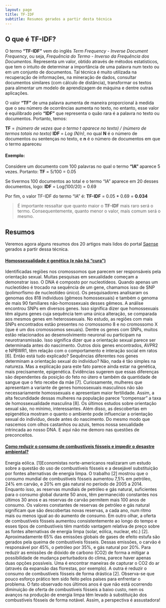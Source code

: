 ```yaml
---
layout: page
title: TF-IDF
subtitle: Resumos gerados a partir desta técnica
---
```

## O que é TF-IDF?
O termo **“TF-IDF”** vem do inglês *Term Frequency - Inverse Document Frequency*, ou seja, *Frequência do Termo - Inverso da Frequência dos Documentos*. Representa um valor, obtido através de métodos estatísticos, que tem o intuito de determinar a importância de uma palavra num texto ou em um conjunto de documentos. Tal técnica é muito utilizada na recuperação de informações, na mineração de dados, consultar documentos similares (com cálculo de distância), transformar os textos para alimentar um modelo de aprendizagem de máquina e dentre outras aplicações.

O valor **“TF”** de uma palavra aumenta de maneira proporcional à medida que o seu número de ocorrências aumenta no texto, no entanto, esse valor é equilibrado pelo **“IDF”** que representa o quão rara é a palavra no texto ou documentos. Portanto, temos:

**TF** = *(número de vezes que o termo t aparece no texto) / (número de termos totais no texto)*
**IDF** = *Log (N/n)*, no qual **N** é o número de documentos ou sentenças no texto, e **n** é o número de documentos em que o termo apareceu

#### Exemplo:
Considere um documento com 100 palavras no qual o termo **“IA”** aparece 5 vezes. Portanto:
**TF** = 5/100 = 0.05

Se tivermos 100 documentos ao total e o termo “IA” aparece em 20 desses documentos, logo:
**IDF** = Log(100/20) = 0.69

Por fim, o valor TF-IDF do termo “IA” é:
**TF-IDF** = 0.05 * 0.69 = **0.034**

> É importante ressaltar que quanto maior o **TF-IDF** mais raro será o termo. Consequentemente, quanto menor o valor, mais comum será o mesmo.


## Resumos
Veremos agora alguns resumos dos 20 artigos mais lidos do portal [Saense](https://saense.com.br/) gerados a partir dessa técnica.

#### [Homossexualidade é genética (e não há “cura”)](https://saense.com.br/2016/08/homossexualidade-e-genetica-e-nao-ha-cura/)
Identificadas regiões nos cromossomos que parecem ser responsáveis pela orientação sexual. Muitas pesquisas em sexualidade começam a demonstrar isso. O DNA é composto por nucleotídeos. Quando apenas um nucleotídeo é trocado na sequência de um gene, chamamos isso de SNP (polimorfismo de nucleotídeo único). Os pesquisadores analisaram os genomas dos 818 indivíduos (gêmeos homossexuais) e também o genoma de mais 90 familiares não-homossexuais desses gêmeos. A análise encontrou SNPs em diversos genes. Isso significa dizer que homossexuais têm alguns genes cuja sequência tem uma única alteração, se comparada aos mesmos genes em heterossexuais. No estudo, as regiões com mais SNPs encontrados estão presentes no cromossomo 8 e no cromossomo X (que é um dos cromossomos sexuais). Dentre os genes com SNPs, muitos estão relacionados ao desenvolvimento neuronal ou participam na neurotransmissão. Isso significa dizer que a orientação sexual parece ser determinada antes do nascimento. Outros dois genes encontrados, AVPR2 e NPBWR1, têm relação com o comportamento e interação social em ratos [6]. Então está tudo explicado? Sequências diferentes nos genes determinam a orientação sexual do indivíduo? Não, nada é tão simples na natureza. Mas a explicação para este fato parece ainda estar na genética, mais precisamente, epigenética. Evidências sugerem que essas diferenças são dependentes da posição do feto no útero e também da quantidade de sangue que o feto recebe da mãe [7]. Curiosamente, mulheres que apresentam a variante de genes homossexuais masculinos não são necessariamente homossexuais e apresentam maior fertilidade. Assim, a alta fecundidade dessas mulheres na população parece “compensar” a taxa de homossexualidade masculina [8]. Os últimos estudos sobre orientação sexual são, no mínimo, interessantes. Além disso, as descobertas em epigenética mostram o quanto o ambiente pode influenciar a orientação sexual do indivíduo, desde antes do nascimento. Do mesmo modo que nascemos com olhos castanhos ou azuis, temos nossa sexualidade intrincada ao nosso DNA. E aqui não me demoro nas questões de preconceitos.

#### [Como reduzir o consumo de combustíveis fósseis e impedir o desastre ambiental?](https://saense.com.br/2016/02/como-reduzir-o-consumo-de-combustiveis-fosseis-e-impedir-o-desastre-ambiental/)
Energia eólica. [1]Economistas norte-americanos realizaram um estudo sobre a questão do uso de combustíveis fósseis e a desejável substituição por fontes alternativas de energia limpa. O trabalho [2] mostrou que o consumo mundial de combustíveis fósseis aumentou 7,5% em petróleo, 24% em carvão, e 20% em gás natural no período de 2005 a 2014. Enquanto isso, as reservas mundiais de petróleo e gás natural, suficientes para o consumo global durante 50 anos, têm permanecido constantes nos últimos 30 anos e as reservas de carvão permitem mais 100 anos de consumo. Os valores constantes de reservas de petróleo e gás natural significam que são descobertas novas reservas, a cada ano, num ritmo mais ou menos igual ao do aumento de consumo. Em outro olhar, a oferta de combustíveis fósseis aumentou consistentemente ao longo do tempo e esses tipos de combustíveis têm mantido vantagem relativa de preço sobre as fontes alternativas de energia limpa (solar, eólica, nuclear, etc.) [2]. Aproximadamente 65% das emissões globais de gases de efeito estufa são gerados pela queima de combustíveis fósseis. Dessas emissões, o carvão é responsável por 45%, o petróleo por 35%, e gás natural por 20%. Para reduzir as emissões de dióxido de carbono (CO2) de forma a mitigar a possibilidade de mudança perturbadora do clima, parece haver apenas duas opções possíveis. Uma é encontrar maneiras de capturar o CO2 do ar (através da expansão das florestas, por exemplo). A outra é reduzir o consumo de combustíveis fósseis de forma drástica [2]. Observa-se que pouco esforço prático tem sido feito pelos países para enfrentar o problema. O fato observado nos últimos anos é que não está ocorrendo diminuição de oferta de combustíveis fósseis a baixo custo, nem os avanços na produção de energia limpa têm levado à substituição dos combustíveis fósseis de forma notável. Assim, a perspectiva é assustadora!
